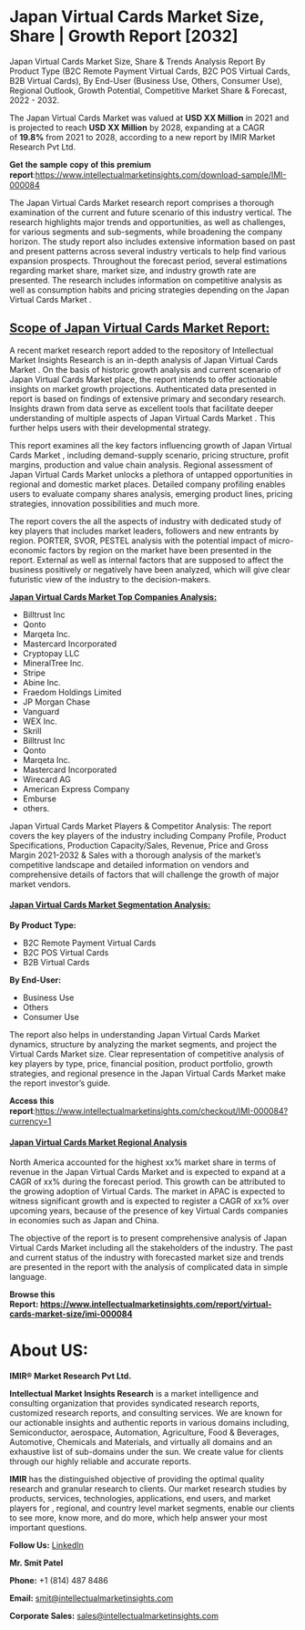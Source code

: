 <h1>Japan Virtual Cards&nbsp;Market Size, Share | Growth Report [2032]</h1>
<p>Japan Virtual Cards Market Size, Share &amp; Trends Analysis Report By Product Type (B2C Remote Payment Virtual Cards, B2C POS Virtual Cards, B2B Virtual Cards), By End-User (Business Use, Others, Consumer Use), Regional Outlook, Growth Potential, Competitive Market Share &amp; Forecast, 2022 - 2032.</p>
<p>The Japan Virtual Cards Market was valued at&nbsp;<strong data-start="46" data-end="64">USD XX Million</strong>&nbsp;in 2021 and is projected to reach&nbsp;<strong data-start="99" data-end="117">USD XX Million</strong>&nbsp;by 2028, expanding at a CAGR of&nbsp;<strong data-start="150" data-end="159">19.8%</strong>&nbsp;from 2021 to 2028, according to a new report by&nbsp;IMIR Market Research Pvt Ltd.</p>
<p>𝐆𝐞𝐭 𝐭𝐡𝐞 𝐬𝐚𝐦𝐩𝐥𝐞 𝐜𝐨𝐩𝐲 𝐨𝐟 𝐭𝐡𝐢𝐬 𝐩𝐫𝐞𝐦𝐢𝐮𝐦 𝐫𝐞𝐩𝐨𝐫𝐭:<a href="https://www.intellectualmarketinsights.com/download-sample/IMI-000084">https://www.intellectualmarketinsights.com/download-sample/IMI-000084</a>&nbsp;</p>
<p>The Japan Virtual Cards Market research report comprises a thorough examination of the current and future scenario of this industry vertical. The research highlights major trends and opportunities, as well as challenges, for various segments and sub-segments, while broadening the company horizon. The study report also includes extensive information based on past and present patterns across several industry verticals to help find various expansion prospects. Throughout the forecast period, several estimations regarding market share, market size, and industry growth rate are presented. The research includes information on competitive analysis as well as consumption habits and pricing strategies depending on the Japan Virtual Cards Market .</p>
<h2><u>Scope of Japan Virtual Cards Market Report:</u></h2>
<p>A recent market research report added to the repository of Intellectual Market Insights Research is an in-depth analysis of Japan Virtual Cards Market . On the basis of historic growth analysis and current scenario of Japan Virtual Cards Market place, the report intends to offer actionable insights on market growth projections. Authenticated data presented in report is based on findings of extensive primary and secondary research. Insights drawn from data serve as excellent tools that facilitate deeper understanding of multiple aspects of Japan Virtual Cards Market . This further helps users with their developmental strategy.</p>
<p>This report examines all the key factors influencing growth of Japan Virtual Cards Market , including demand-supply scenario, pricing structure, profit margins, production and value chain analysis. Regional assessment of Japan Virtual Cards Market unlocks a plethora of untapped opportunities in regional and domestic market places. Detailed company profiling enables users to evaluate company shares analysis, emerging product lines, pricing strategies, innovation possibilities and much more.</p>
<p>The report covers the all the aspects of industry with dedicated study of key players that includes market leaders, followers and new entrants by region. PORTER, SVOR, PESTEL analysis with the potential impact of micro-economic factors by region on the market have been presented in the report. External as well as internal factors that are supposed to affect the business positively or negatively have been analyzed, which will give clear futuristic view of the industry to the decision-makers.</p>
<p><strong><u>Japan Virtual Cards Market Top Companies Analysis:</u></strong></p>
<ul>
<li>Billtrust Inc</li>
<li>Qonto</li>
<li>Marqeta Inc.</li>
<li>Mastercard Incorporated</li>
<li>Cryptopay LLC</li>
<li>MineralTree Inc.</li>
<li>Stripe</li>
<li>Abine Inc.</li>
<li>Fraedom Holdings Limited</li>
<li>JP Morgan Chase</li>
<li>Vanguard</li>
<li>WEX Inc.</li>
<li>Skrill</li>
<li>Billtrust Inc</li>
<li>Qonto</li>
<li>Marqeta Inc.</li>
<li>Mastercard Incorporated</li>
<li>Wirecard AG&nbsp;</li>
<li>American Express Company</li>
<li>Emburse</li>
<li>others.</li>
</ul>
<p>Japan Virtual Cards Market Players &amp; Competitor Analysis: The report covers the key players of the industry including Company Profile, Product Specifications, Production Capacity/Sales, Revenue, Price and Gross Margin 2021-2032 &amp; Sales with a thorough analysis of the market&rsquo;s competitive landscape and detailed information on vendors and comprehensive details of factors that will challenge the growth of major market vendors.</p>
<h4><strong><u>Japan Virtual Cards Market Segmentation Analysis:</u></strong></h4>
<p><strong>By Product Type:</strong></p>
<ul>
<li>B2C Remote Payment Virtual Cards</li>
<li>B2C POS Virtual Cards</li>
<li>B2B Virtual Cards</li>
</ul>
<p><strong>By End-User:</strong></p>
<ul>
<li>Business Use</li>
<li>Others</li>
<li>Consumer Use</li>
</ul>
<p>The report also helps in understanding Japan Virtual Cards Market dynamics, structure by analyzing the market segments, and project the Virtual Cards&nbsp;Market size. Clear representation of competitive analysis of key players by type, price, financial position, product portfolio, growth strategies, and regional presence in the Japan Virtual Cards Market make the report investor&rsquo;s guide.</p>
<p>𝐀𝐜𝐜𝐞𝐬𝐬 𝐭𝐡𝐢𝐬 𝐫𝐞𝐩𝐨𝐫𝐭:<a href="https://www.intellectualmarketinsights.com/checkout/IMI-000084?currency=1">https://www.intellectualmarketinsights.com/checkout/IMI-000084?currency=1</a>&nbsp;</p>
<h4><strong><u> Japan Virtual Cards Market Regional Analysis</u></strong></h4>
<p>North America accounted for the highest xx% market share in terms of revenue in the Japan Virtual Cards Market and is expected to expand at a CAGR of xx% during the forecast period. This growth can be attributed to the growing adoption of Virtual Cards. The market in APAC is expected to witness significant growth and is expected to register a CAGR of xx% over upcoming years, because of the presence of key Virtual Cards companies in economies such as Japan and China.</p>
<p>The objective of the report is to present comprehensive analysis of Japan Virtual Cards Market including all the stakeholders of the industry. The past and current status of the industry with forecasted market size and trends are presented in the report with the analysis of complicated data in simple language.</p>
<p><strong>Browse this Report:&nbsp;<a href="https://www.intellectualmarketinsights.com/report/virtual-cards-market-size/imi-000084">https://www.intellectualmarketinsights.com/report/virtual-cards-market-size/imi-000084</a>&nbsp;</strong></p>
<h1>About US:</h1>
<p><strong>IMIR&reg; Market Research Pvt Ltd.</strong></p>
<p><strong>Intellectual Market Insights Research</strong> is a market intelligence and consulting organization that provides syndicated research reports, customized research reports, and consulting services. We are known for our actionable insights and authentic reports in various domains including, Semiconductor, aerospace, Automation, Agriculture, Food &amp; Beverages, Automotive, Chemicals and Materials, and virtually all domains and an exhaustive list of sub-domains under the sun. We create value for clients through our highly reliable and accurate reports.</p>
<p><strong>IMIR</strong> has the distinguished objective of providing the optimal quality research and granular research to clients. Our market research studies by products, services, technologies, applications, end users, and market players for , regional, and country level market segments, enable our clients to see more, know more, and do more, which help answer your most important questions.</p>
<p><strong>Follow Us:</strong> <a href="https://www.linkedin.com/company/imir-marketresearch/">LinkedIn</a></p>
<p><strong>Mr. Smit Patel</strong></p>
<p><strong>Phone:</strong> +1 (814) 487 8486</p>
<p><strong>Email:</strong> <a href="mailto:smit@intellectualmarketinsights.com">smit@intellectualmarketinsights.com</a></p>
<p><strong>Corporate Sales:</strong> <a href="mailto:sales@intellectualmarketinsights.com">sales@intellectualmarketinsights.com</a></p>
<p>&nbsp;</p>
<p>&nbsp;</p>

